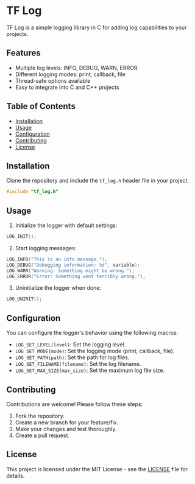 # TF Log

TF Log is a simple logging library in C for adding log capabilities to your projects.

## Features

- Multiple log levels: INFO, DEBUG, WARN, ERROR
- Different logging modes: print, callback, file
- Thread-safe options available
- Easy to integrate into C and C++ projects

## Table of Contents

- [Installation](#installation)
- [Usage](#usage)
- [Configuration](#configuration)
- [Contributing](#contributing)
- [License](#license)

## Installation

Clone the repository and include the `tf_log.h` header file in your project.

```c
#include "tf_log.h"
```

## Usage

1. Initialize the logger with default settings:

```c
LOG_INIT();
```

2. Start logging messages:

```c
LOG_INFO("This is an info message.");
LOG_DEBUG("Debugging information: %d", variable);
LOG_WARN("Warning: Something might be wrong.");
LOG_ERROR("Error: Something went terribly wrong.");
```

3. Uninitialize the logger when done:

```c
LOG_UNINIT();
```

## Configuration

You can configure the logger's behavior using the following macros:

- `LOG_SET_LEVEL(level)`: Set the logging level.
- `LOG_SET_MODE(mode)`: Set the logging mode (print, callback, file).
- `LOG_SET_PATH(path)`: Set the path for log files.
- `LOG_SET_FILENAME(filename)`: Set the log filename.
- `LOG_SET_MAX_SIZE(max_size)`: Set the maximum log file size.

## Contributing

Contributions are welcome! Please follow these steps:

1. Fork the repository.
2. Create a new branch for your feature/fix.
3. Make your changes and test thoroughly.
4. Create a pull request.

## License

This project is licensed under the MIT License - see the [LICENSE](LICENSE) file for details.
```
